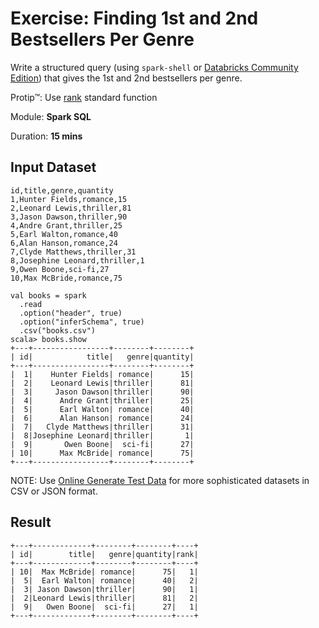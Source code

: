 # Exercise: Finding 1st and 2nd Bestsellers Per Genre

Write a structured query (using `spark-shell` or [Databricks Community Edition](https://community.cloud.databricks.com)) that gives the 1st and 2nd bestsellers per genre.

Protip™: Use [rank](http://spark.apache.org/docs/latest/api/scala/index.html#org.apache.spark.sql.functions$) standard function

Module: **Spark SQL**

Duration: **15 mins**

## Input Dataset

```text
id,title,genre,quantity
1,Hunter Fields,romance,15
2,Leonard Lewis,thriller,81
3,Jason Dawson,thriller,90
4,Andre Grant,thriller,25
5,Earl Walton,romance,40
6,Alan Hanson,romance,24
7,Clyde Matthews,thriller,31
8,Josephine Leonard,thriller,1
9,Owen Boone,sci-fi,27
10,Max McBride,romance,75
```

```text
val books = spark
  .read
  .option("header", true)
  .option("inferSchema", true)
  .csv("books.csv")
scala> books.show
+---+-----------------+--------+--------+
| id|            title|   genre|quantity|
+---+-----------------+--------+--------+
|  1|    Hunter Fields| romance|      15|
|  2|    Leonard Lewis|thriller|      81|
|  3|     Jason Dawson|thriller|      90|
|  4|      Andre Grant|thriller|      25|
|  5|      Earl Walton| romance|      40|
|  6|      Alan Hanson| romance|      24|
|  7|   Clyde Matthews|thriller|      31|
|  8|Josephine Leonard|thriller|       1|
|  9|       Owen Boone|  sci-fi|      27|
| 10|      Max McBride| romance|      75|
+---+-----------------+--------+--------+
```

NOTE: Use [Online Generate Test Data](http://www.convertcsv.com/generate-test-data.htm) for more sophisticated datasets in CSV or JSON format.

## Result

```text
+---+-------------+--------+--------+----+
| id|        title|   genre|quantity|rank|
+---+-------------+--------+--------+----+
| 10|  Max McBride| romance|      75|   1|
|  5|  Earl Walton| romance|      40|   2|
|  3| Jason Dawson|thriller|      90|   1|
|  2|Leonard Lewis|thriller|      81|   2|
|  9|   Owen Boone|  sci-fi|      27|   1|
+---+-------------+--------+--------+----+
```

<!--
## Solution

```text
import org.apache.spark.sql.expressions.Window
val genreByQuantityDesc = Window.partitionBy("genre").orderBy($"quantity".desc)
val solution = books.withColumn("rank", rank over genreByQuantityDesc).filter($"rank" < 3)
```

-->